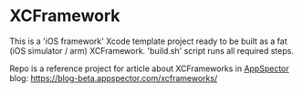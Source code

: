 # XCFramework
This is a 'iOS framework' Xcode template project ready to be built as a fat (iOS simulator / arm) XCFramework.
'build.sh' script runs all required steps.

Repo is a reference project for article about XCFrameworks in [AppSpector](https://appspector.com "AppSpector") blog: https://blog-beta.appspector.com/xcframeworks/

